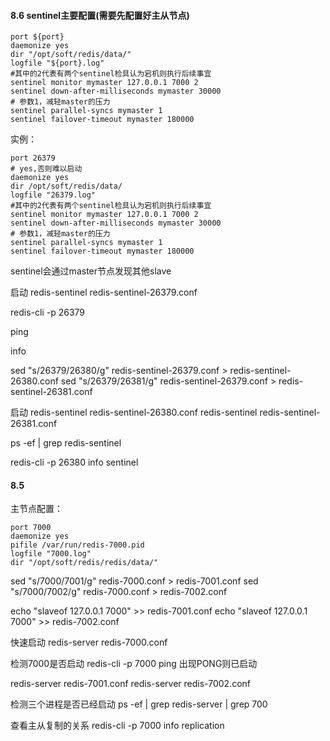 #### 8.6 sentinel主要配置(需要先配置好主从节点)
```
port ${port}
daemonize yes
dir "/opt/soft/redis/data/"
logfile "${port}.log"
#其中的2代表有两个sentinel检具认为宕机则执行后续事宜
sentinel monitor mymaster 127.0.0.1 7000 2
sentinel down-after-milliseconds mymaster 30000
# 参数1，减轻master的压力
sentinel parallel-syncs mymaster 1
sentinel failover-timeout mymaster 180000
```

实例：
```
port 26379
# yes,否则难以启动
daemonize yes
dir /opt/soft/redis/data/
logfile "26379.log"
#其中的2代表有两个sentinel检具认为宕机则执行后续事宜
sentinel monitor mymaster 127.0.0.1 7000 2
sentinel down-after-milliseconds mymaster 30000
# 参数1，减轻master的压力
sentinel parallel-syncs mymaster 1
sentinel failover-timeout mymaster 180000
```

sentinel会通过master节点发现其他slave

启动
redis-sentinel redis-sentinel-26379.conf

redis-cli -p 26379

ping

info


sed "s/26379/26380/g" redis-sentinel-26379.conf > redis-sentinel-26380.conf
sed "s/26379/26381/g" redis-sentinel-26379.conf > redis-sentinel-26381.conf



启动
redis-sentinel redis-sentinel-26380.conf
redis-sentinel redis-sentinel-26381.conf

ps -ef | grep redis-sentinel


redis-cli -p 26380 info sentinel


#### 8.5
主节点配置：
```
port 7000
daemonize yes
pifile /var/run/redis-7000.pid
logfile "7000.log"
dir "/opt/soft/redis/redis/data/"

```


sed "s/7000/7001/g" redis-7000.conf > redis-7001.conf
sed "s/7000/7002/g" redis-7000.conf > redis-7002.conf

echo "slaveof 127.0.0.1 7000" >> redis-7001.conf
echo "slaveof 127.0.0.1 7000" >> redis-7002.conf

快速启动
redis-server redis-7000.conf

检测7000是否启动
redis-cli -p 7000 ping
出现PONG则已启动

redis-server redis-7001.conf
redis-server redis-7002.conf

检测三个进程是否已经启动
ps -ef | grep redis-server | grep 700

查看主从复制的关系
redis-cli -p 7000 info replication
